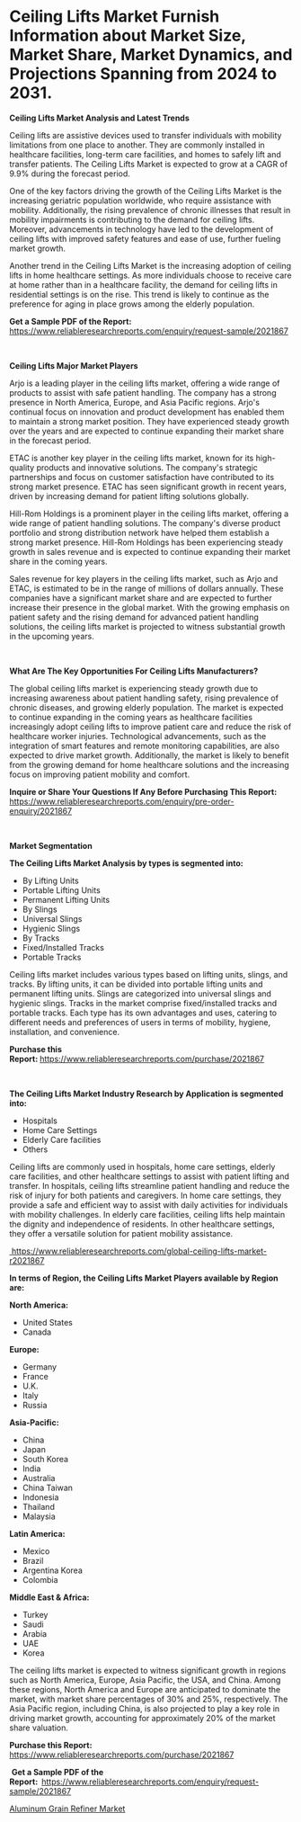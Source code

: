 <p><h1>Ceiling Lifts Market Furnish Information about Market Size, Market Share, Market Dynamics, and Projections Spanning from 2024 to 2031.</h1></p><p><strong>Ceiling Lifts Market Analysis and Latest Trends</strong></p>
<p><p>Ceiling lifts are assistive devices used to transfer individuals with mobility limitations from one place to another. They are commonly installed in healthcare facilities, long-term care facilities, and homes to safely lift and transfer patients. The Ceiling Lifts Market is expected to grow at a CAGR of 9.9% during the forecast period.</p><p>One of the key factors driving the growth of the Ceiling Lifts Market is the increasing geriatric population worldwide, who require assistance with mobility. Additionally, the rising prevalence of chronic illnesses that result in mobility impairments is contributing to the demand for ceiling lifts. Moreover, advancements in technology have led to the development of ceiling lifts with improved safety features and ease of use, further fueling market growth.</p><p>Another trend in the Ceiling Lifts Market is the increasing adoption of ceiling lifts in home healthcare settings. As more individuals choose to receive care at home rather than in a healthcare facility, the demand for ceiling lifts in residential settings is on the rise. This trend is likely to continue as the preference for aging in place grows among the elderly population.</p></p>
<p><strong>Get a Sample PDF of the Report:&nbsp;</strong> <a href="https://www.reliableresearchreports.com/enquiry/request-sample/2021867">https://www.reliableresearchreports.com/enquiry/request-sample/2021867</a></p>
<p>&nbsp;</p>
<p><strong>Ceiling Lifts Major Market Players</strong></p>
<p><p>Arjo is a leading player in the ceiling lifts market, offering a wide range of products to assist with safe patient handling. The company has a strong presence in North America, Europe, and Asia Pacific regions. Arjo's continual focus on innovation and product development has enabled them to maintain a strong market position. They have experienced steady growth over the years and are expected to continue expanding their market share in the forecast period.</p><p>ETAC is another key player in the ceiling lifts market, known for its high-quality products and innovative solutions. The company's strategic partnerships and focus on customer satisfaction have contributed to its strong market presence. ETAC has seen significant growth in recent years, driven by increasing demand for patient lifting solutions globally.</p><p>Hill-Rom Holdings is a prominent player in the ceiling lifts market, offering a wide range of patient handling solutions. The company's diverse product portfolio and strong distribution network have helped them establish a strong market presence. Hill-Rom Holdings has been experiencing steady growth in sales revenue and is expected to continue expanding their market share in the coming years.</p><p>Sales revenue for key players in the ceiling lifts market, such as Arjo and ETAC, is estimated to be in the range of millions of dollars annually. These companies have a significant market share and are expected to further increase their presence in the global market. With the growing emphasis on patient safety and the rising demand for advanced patient handling solutions, the ceiling lifts market is projected to witness substantial growth in the upcoming years.</p></p>
<p>&nbsp;</p>
<p><strong>What Are The Key Opportunities For Ceiling Lifts Manufacturers?</strong></p>
<p><p>The global ceiling lifts market is experiencing steady growth due to increasing awareness about patient handling safety, rising prevalence of chronic diseases, and growing elderly population. The market is expected to continue expanding in the coming years as healthcare facilities increasingly adopt ceiling lifts to improve patient care and reduce the risk of healthcare worker injuries. Technological advancements, such as the integration of smart features and remote monitoring capabilities, are also expected to drive market growth. Additionally, the market is likely to benefit from the growing demand for home healthcare solutions and the increasing focus on improving patient mobility and comfort.</p></p>
<p><strong>Inquire or Share Your Questions If Any Before Purchasing This Report:</strong> <a href="https://www.reliableresearchreports.com/enquiry/pre-order-enquiry/2021867">https://www.reliableresearchreports.com/enquiry/pre-order-enquiry/2021867</a></p>
<p>&nbsp;</p>
<p><strong>Market Segmentation</strong></p>
<p><strong>The Ceiling Lifts Market Analysis by types is segmented into:</strong></p>
<p><ul><li>By Lifting Units</li><li>Portable Lifting Units</li><li>Permanent Lifting Units</li><li>By Slings</li><li>Universal Slings</li><li>Hygienic Slings</li><li>By Tracks</li><li>Fixed/Installed Tracks</li><li>Portable Tracks</li></ul></p>
<p><p>Ceiling lifts market includes various types based on lifting units, slings, and tracks. By lifting units, it can be divided into portable lifting units and permanent lifting units. Slings are categorized into universal slings and hygienic slings. Tracks in the market comprise fixed/installed tracks and portable tracks. Each type has its own advantages and uses, catering to different needs and preferences of users in terms of mobility, hygiene, installation, and convenience.</p></p>
<p><strong>Purchase this Report:&nbsp;</strong><a href="https://www.reliableresearchreports.com/purchase/2021867">https://www.reliableresearchreports.com/purchase/2021867</a></p>
<p>&nbsp;</p>
<p><strong>The Ceiling Lifts Market Industry Research by Application is segmented into:</strong></p>
<p><ul><li>Hospitals</li><li>Home Care Settings</li><li>Elderly Care facilities</li><li>Others</li></ul></p>
<p><p>Ceiling lifts are commonly used in hospitals, home care settings, elderly care facilities, and other healthcare settings to assist with patient lifting and transfer. In hospitals, ceiling lifts streamline patient handling and reduce the risk of injury for both patients and caregivers. In home care settings, they provide a safe and efficient way to assist with daily activities for individuals with mobility challenges. In elderly care facilities, ceiling lifts help maintain the dignity and independence of residents. In other healthcare settings, they offer a versatile solution for patient mobility assistance.</p></p>
<p><a href="https://www.reliableresearchreports.com/global-ceiling-lifts-market-r2021867">&nbsp;https://www.reliableresearchreports.com/global-ceiling-lifts-market-r2021867</a></p>
<p><strong>In terms of Region, the Ceiling Lifts Market Players available by Region are:</strong></p>
<p>
    <p> <strong> North America: </strong>
        <ul>
            <li>United States</li>
            <li>Canada</li>
        </ul>
        </p> 
    <p> <strong> Europe: </strong>
        <ul>
            <li>Germany</li>
            <li>France</li>
            <li>U.K.</li>
            <li>Italy</li>
            <li>Russia</li>
        </ul>
        </p> 
    <p> <strong> Asia-Pacific: </strong>
        <ul>
            <li>China</li>
            <li>Japan</li>
            <li>South Korea</li>
            <li>India</li>
            <li>Australia</li>
            <li>China Taiwan</li>
            <li>Indonesia</li>
            <li>Thailand</li>
            <li>Malaysia</li>
        </ul>
        </p> 
    <p> <strong> Latin America: </strong>
        <ul>
            <li>Mexico</li>
            <li>Brazil</li>
            <li>Argentina Korea</li>
            <li>Colombia</li>
        </ul>
        </p> 
    <p> <strong> Middle East & Africa: </strong>
        <ul>
            <li>Turkey</li>
            <li>Saudi</li>
            <li>Arabia</li>
            <li>UAE</li>
            <li>Korea</li>
        </ul>
    </p>
    </p>
<p><p>The ceiling lifts market is expected to witness significant growth in regions such as North America, Europe, Asia Pacific, the USA, and China. Among these regions, North America and Europe are anticipated to dominate the market, with market share percentages of 30% and 25%, respectively. The Asia Pacific region, including China, is also projected to play a key role in driving market growth, accounting for approximately 20% of the market share valuation.</p></p>
<p><strong>Purchase this Report: </strong><a href="https://www.reliableresearchreports.com/purchase/2021867">https://www.reliableresearchreports.com/purchase/2021867</a></p>
<p>&nbsp;<strong>Get a Sample PDF of the Report:&nbsp;&nbsp;</strong><a href="https://www.reliableresearchreports.com/enquiry/request-sample/2021867">https://www.reliableresearchreports.com/enquiry/request-sample/2021867</a></p>
<p><strong></strong></p>
<p><p><a href="https://issuu.com/reportprime-2/docs/aluminum-grain-refiner-market-size-2030.pptx">Aluminum Grain Refiner Market</a></p></p>